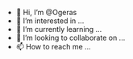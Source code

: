 - 👋 Hi, I’m @Ogeras
- 👀 I’m interested in ...
- 🌱 I’m currently learning ...
- 💞️ I’m looking to collaborate on ...
- 📫 How to reach me ...

<!---
Ogeras/Ogeras is a ✨ special ✨ repository because its `README.md` (this file) appears on your GitHub profile.
You can click the Preview link to take a look at your changes.
--->
